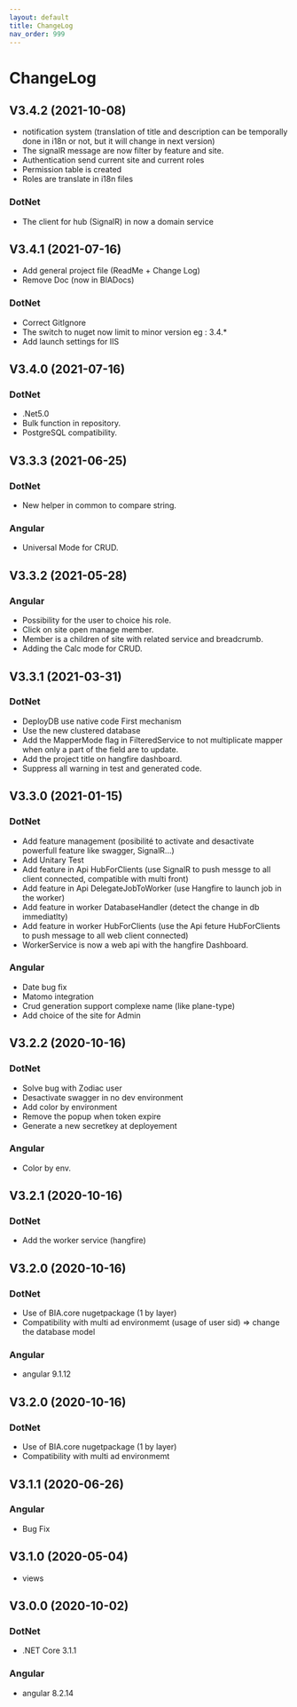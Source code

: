 ```yaml
---
layout: default
title: ChangeLog
nav_order: 999
---
```


# ChangeLog
## V3.4.2 (2021-10-08)
* notification system (translation of title and description can be temporally done in i18n or not, but it will change in next version)
* The signalR message are now filter by feature and site.
* Authentication send current site and current roles
* Permission table is created
* Roles are translate in i18n files
### DotNet
* The client for hub (SignalR) in now a domain service

## V3.4.1 (2021-07-16)
* Add general project file (ReadMe + Change Log)
* Remove Doc (now in BIADocs)
### DotNet
* Correct GitIgnore
* The switch to nuget now limit to minor version eg : 3.4.*
* Add launch settings for IIS

## V3.4.0 (2021-07-16)
### DotNet
* .Net5.0
* Bulk function in repository.
* PostgreSQL compatibility.
  
## V3.3.3 (2021-06-25)
### DotNet
* New helper in common to compare string.
### Angular
* Universal Mode for CRUD.
  
## V3.3.2 (2021-05-28)
### Angular
* Possibility for the user to choice his role.
* Click on site open manage member.
* Member is a children of site with related service and breadcrumb.
* Adding the Calc mode for CRUD.
  
## V3.3.1 (2021-03-31)
### DotNet
* DeployDB use native code First mechanism
* Use the new clustered database
* Add the MapperMode flag in FilteredService to not multiplicate mapper when only a part of the field are to update.
* Add the project title on hangfire dashboard.
* Suppress all warning in test and generated code.
  
## V3.3.0 (2021-01-15)
### DotNet
* Add feature management (posibilité to activate and desactivate powerfull feature like swagger, SignalR...)
* Add Unitary Test
* Add feature in Api HubForClients (use SignalR to push messge to all client connected, compatible with multi front) 
* Add feature in Api DelegateJobToWorker (use Hangfire to launch job in the worker) 
* Add feature in worker DatabaseHandler (detect the change in db immediatlty)
* Add feature in worker HubForClients (use the Api feture HubForClients to push message to all web client connected)
* WorkerService is now a web api with the hangfire Dashboard.
### Angular
*  Date bug fix
*  Matomo integration
*  Crud generation support complexe name (like plane-type)
*  Add choice of the site for Admin
  
## V3.2.2 (2020-10-16)
### DotNet
* Solve bug with Zodiac user
* Desactivate swagger in no dev environment
* Add color by environment
* Remove the popup when token expire
* Generate a new secretkey at deployement
### Angular
*  Color by env.
  
## V3.2.1 (2020-10-16)
### DotNet
* Add the worker service (hangfire)
  
## V3.2.0 (2020-10-16)
### DotNet
* Use of BIA.core nugetpackage (1 by layer)
* Compatibility with multi ad environmemt (usage of user sid) => change the database model
### Angular
*  angular 9.1.12

## V3.2.0 (2020-10-16)
### DotNet
* Use of BIA.core nugetpackage (1 by layer)
* Compatibility with multi ad environmemt
  
## V3.1.1 (2020-06-26)
### Angular
*  Bug Fix
  
## V3.1.0 (2020-05-04)
* views
  
## V3.0.0 (2020-10-02)
### DotNet
* .NET Core 3.1.1
### Angular
*  angular 8.2.14